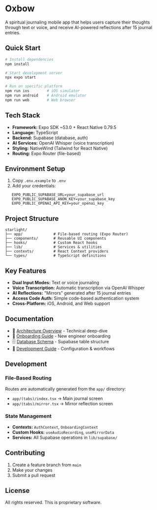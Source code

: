 # Oxbow

A spiritual journaling mobile app that helps users capture their thoughts through text or voice, and receive AI-powered reflections after 15 journal entries.

## Quick Start
```bash
# Install dependencies
npm install

# Start development server
npx expo start

# Run on specific platform
npm run ios        # iOS simulator
npm run android    # Android emulator
npm run web        # Web browser
```

## Tech Stack

- **Framework:** Expo SDK ~53.0 + React Native 0.79.5
- **Language:** TypeScript
- **Backend:** Supabase (database, auth)
- **AI Services:** OpenAI Whisper (voice transcription)
- **Styling:** NativeWind (Tailwind for React Native)
- **Routing:** Expo Router (file-based)

## Environment Setup

1. Copy `.env.example` to `.env`
2. Add your credentials:
```
   EXPO_PUBLIC_SUPABASE_URL=your_supabase_url
   EXPO_PUBLIC_SUPABASE_ANON_KEY=your_supabase_key
   EXPO_PUBLIC_OPENAI_API_KEY=your_openai_key
```

## Project Structure
```
starlight/
├── app/              # File-based routing (Expo Router)
├── components/       # Reusable UI components
├── hooks/            # Custom React hooks
├── lib/              # Services & utilities
├── contexts/         # React Context providers
└── types/            # TypeScript definitions
```

## Key Features

- **Dual Input Modes:** Text or voice journaling
- **Voice Transcription:** Automatic transcription via OpenAI Whisper
- **AI Reflections:** "Mirrors" generated after 15 journal entries
- **Access Code Auth:** Simple code-based authentication system
- **Cross-Platform:** iOS, Android, and Web support

## Documentation

- 📖 [Architecture Overview](docs/ARCHITECTURE.md) - Technical deep-dive
- 🚀 [Onboarding Guide](docs/ONBOARDING.md) - New engineer onboarding
- 🗄️ [Database Schema](docs/DATABASE.md) - Supabase table structure
- 🔧 [Development Guide](docs/DEVELOPMENT.md) - Configuration & workflows

## Development

### File-Based Routing
Routes are automatically generated from the `app/` directory:
- `app/(tabs)/index.tsx` → Main journal screen
- `app/(tabs)/mirror.tsx` → Mirror reflection screen

### State Management
- **Contexts:** `AuthContext`, `OnboardingContext`
- **Custom Hooks:** `useAudioRecording`, `useMirrorData`
- **Services:** All Supabase operations in `lib/supabase/`

## Contributing

1. Create a feature branch from `main`
2. Make your changes
3. Submit a pull request

## License
All rights reserved. This is proprietary software.